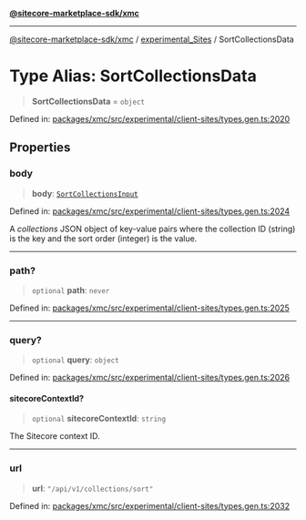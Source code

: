 [**@sitecore-marketplace-sdk/xmc**](../../../../README.md)

***

[@sitecore-marketplace-sdk/xmc](../../../../README.md) / [experimental\_Sites](../README.md) / SortCollectionsData

# Type Alias: SortCollectionsData

> **SortCollectionsData** = `object`

Defined in: [packages/xmc/src/experimental/client-sites/types.gen.ts:2020](https://github.com/Sitecore/marketplace-sdk/blob/main/packages/xmc/src/experimental/client-sites/types.gen.ts#L2020)

## Properties

### body

> **body**: [`SortCollectionsInput`](SortCollectionsInput.md)

Defined in: [packages/xmc/src/experimental/client-sites/types.gen.ts:2024](https://github.com/Sitecore/marketplace-sdk/blob/main/packages/xmc/src/experimental/client-sites/types.gen.ts#L2024)

A _collections_ JSON object of key-value pairs where the collection ID (string) is the key and the sort order (integer) is the value.

***

### path?

> `optional` **path**: `never`

Defined in: [packages/xmc/src/experimental/client-sites/types.gen.ts:2025](https://github.com/Sitecore/marketplace-sdk/blob/main/packages/xmc/src/experimental/client-sites/types.gen.ts#L2025)

***

### query?

> `optional` **query**: `object`

Defined in: [packages/xmc/src/experimental/client-sites/types.gen.ts:2026](https://github.com/Sitecore/marketplace-sdk/blob/main/packages/xmc/src/experimental/client-sites/types.gen.ts#L2026)

#### sitecoreContextId?

> `optional` **sitecoreContextId**: `string`

The Sitecore context ID.

***

### url

> **url**: `"/api/v1/collections/sort"`

Defined in: [packages/xmc/src/experimental/client-sites/types.gen.ts:2032](https://github.com/Sitecore/marketplace-sdk/blob/main/packages/xmc/src/experimental/client-sites/types.gen.ts#L2032)
